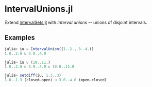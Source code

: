 # IntervalUnions.jl

Extend [IntervalSets.jl](https://github.com/JuliaMath/IntervalSets.jl) with _interval unions_ -- unions of disjoint intervals.

## Examples

```julia
julia> iu = IntervalUnion((1..2., 3..4.))
1.0..2.0 ∪ 3.0..4.0

julia> iu ∪ (10..11.)
1.0..2.0 ∪ 3.0..4.0 ∪ 10.0..11.0

julia> setdiff(iu, 1.3..3)
1.0..1.3 (closed–open) ∪ 3.0..4.0 (open–closed)
```
